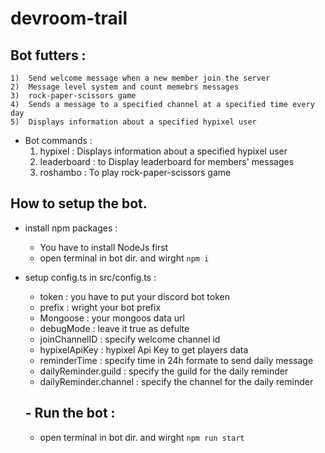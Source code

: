 # devroom-trail
## Bot futters :
    1)  Send welcome message when a new member join the server
    2)  Message level system and count memebrs messages
    3)  rock-paper-scissors game
    4)  Sends a message to a specified channel at a specified time every day
    5)  Displays information about a specified hypixel user

       
- Bot commands :
    1. hypixel : Displays information about a specified hypixel user
    2. leaderboard : to Display leaderboard for members' messages
    3. roshambo : To play rock-paper-scissors game
 
       
## How to setup the bot.
- install npm packages  :
  -  You have to install NodeJs first
  -  open terminal in bot dir. and wirght `npm i`
- setup config.ts in src/config.ts :
  - token : you have to put your discord bot token
  - prefix : wright your bot prefix
  - Mongoose : your mongoos data url
  - debugMode : leave it true as defulte
  - joinChannelID : specify welcome channel id
  - hypixelApiKey : hypixel Api Key to get players data
  - reminderTime : specify time in 24h formate to send daily message
  - dailyReminder.guild : specify the guild for the daily reminder
  - dailyReminder.channel : specify the channel for the daily reminder
 
  ##  - Run the bot :
   - open terminal in bot dir. and wirght `npm run start `

